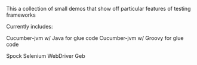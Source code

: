 This a collection of small demos that show off particular features of testing frameworks

Currently includes:

Cucumber-jvm w/ Java for glue code 
Cucumber-jvm w/ Groovy for glue code 

Spock 
Selenium WebDriver
Geb
